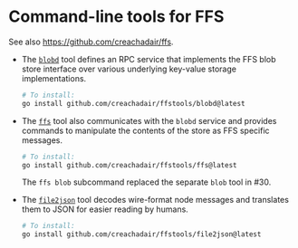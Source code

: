 # Command-line tools for FFS

See also https://github.com/creachadair/ffs.

- The [`blobd`](https://github.com/creachadair/ffstools/tree/main/blobd)
  tool defines an RPC service that implements the FFS blob store interface
  over various underlying key-value storage implementations.

  ```sh
  # To install:
  go install github.com/creachadair/ffstools/blobd@latest
  ```

- The [`ffs`](https://github.com/creachadair/ffstools/tree/main/ffs) tool
  also communicates with the `blobd` service and provides commands to
  manipulate the contents of the store as FFS specific messages.

  ```sh
  # To install:
  go install github.com/creachadair/ffstools/ffs@latest
  ```

  The `ffs blob` subcommand replaced the separate `blob` tool in #30.

- The [`file2json`](https://github.com/creachadair/ffstools/tree/main/file2json)
  tool decodes wire-format node messages and translates them to JSON for easier
  reading by humans.

  ```sh
  # To install:
  go install github.com/creachadair/ffstools/file2json@latest
  ```
